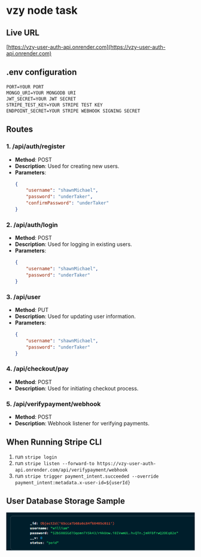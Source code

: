 # vzy node task

## Live URL
[https://vzy-user-auth-api.onrender.com](https://vzy-user-auth-api.onrender.com)

## .env configuration
```
PORT=YOUR PORT
MONGO_URI=YOUR MONGODB URI
JWT_SECRET=YOUR JWT SECRET
STRIPE_TEST_KEY=YOUR STRIPE TEST KEY
ENDPOINT_SECRET=YOUR STRIPE WEBHOOK SIGNING SECRET
```

## Routes

### 1. /api/auth/register
- **Method**: POST
- **Description**: Used for creating new users.
- **Parameters**:
  ```json
  {
      "username": "shawnMichael",
      "password": "underTaker",
      "confirmPassword": "underTaker"
  }
  ```

### 2. /api/auth/login
- **Method**: POST
- **Description**: Used for logging in existing users.
- **Parameters**:
  ```json
  {
      "username": "shawnMichael",
      "password": "underTaker"
  }
  ```

### 3. /api/user
- **Method**: PUT
- **Description**: Used for updating user information.
- **Parameters**:
  ```json
  {
      "username": "shawnMichael",
      "password": "underTaker"
  }
  ```

### 4. /api/checkout/pay
- **Method**: POST
- **Description**: Used for initiating checkout process.

### 5. /api/verifypayment/webhook
- **Method**: POST
- **Description**: Webhook listener for verifying payments.

## When Running Stripe CLI
1. run `stripe login`
2. run `stripe listen --forward-to https://vzy-user-auth-api.onrender.com/api/verifypayment/webhook`
3. run `stripe trigger payment_intent.succeeded --override payment_intent:metadata.x-user-id=${userId}`

## User Database Storage Sample

![DataBase storage sample](image.png)
